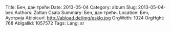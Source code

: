 Title: Беч, дан трећи
Date: 2013-05-04
Category: album
Slug: 2013-05-04-bec
Authors: Zoltan Csala
Summary: Беч, дан трећи.
Location: Беч, Аустрија
Ablpicurl: http://abload.de/img/esklo.jpg
OrgWdth: 1024
OrgHght: 768
Ablgallid: 1057572
Tags:
Lang: sr

